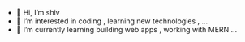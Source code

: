 - 👋 Hi, I’m shiv
- 👀 I’m interested in coding , learning new technologies ,  ...
- 🌱 I’m currently learning building web apps , working with MERN ...

<!---
AlphaCodec/AlphaCodec is a ✨ special ✨ repository because its `README.md` (this file) appears on your GitHub profile.
You can click the Preview link to take a look at your changes.
--->
